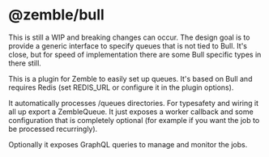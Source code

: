 # @zemble/bull

This is still a WIP and breaking changes can occur. The design goal is to provide a generic interface to specify queues that is not tied to Bull. It's close, but for speed of implementation there are some Bull specific types in there still.

This is a plugin for Zemble to easily set up queues. It's based on Bull and requires Redis (set REDIS_URL or configure it in the plugin options).

It automatically processes /queues directories. For typesafety and wiring it all up export a ZembleQueue. It just exposes a worker callback and some configuration that is completely optional (for example if you want the job to be processed recurringly).

Optionally it exposes GraphQL queries to manage and monitor the jobs.